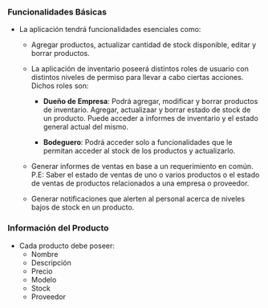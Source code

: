 ### Funcionalidades Básicas

- La aplicación tendrá funcionalidades esenciales como:

  - Agregar productos, actualizar cantidad de stock disponible, editar y borrar productos.
  - La aplicación de inventario poseerá distintos roles de usuario con distintos niveles de permiso para llevar a cabo ciertas acciones.
    Dichos roles son:

    - **Dueño de Empresa**: Podrá agregar, modificar y borrar productos de inventario. Agregar, actualizaar y borrar estado de stock de un producto. Puede acceder a informes de inventario y el estado general actual del mismo.

    - **Bodeguero**: Podrá acceder solo a funcionalidades que le permitan acceder al stock de los productos y actualizarlo.

  - Generar informes de ventas en base a un requerimiento en común. P.E: Saber el estado de ventas de uno o varios productos o el estado de ventas de productos relacionados a una empresa o proveedor.

  - Generar notificaciones que alerten al personal acerca de niveles bajos de stock en un producto.

### Información del Producto

- Cada producto debe poseer:
  - Nombre
  - Descripción
  - Precio
  - Modelo
  - Stock
  - Proveedor
